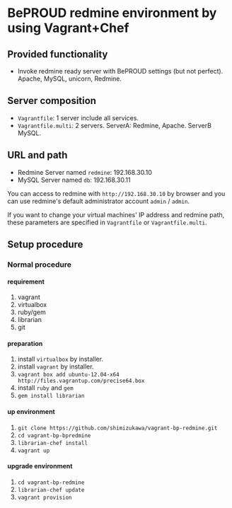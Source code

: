 BePROUD redmine environment by using Vagrant+Chef
==================================================

Provided functionality
-------------------------

* Invoke redmine ready server with BePROUD settings (but not perfect).
  Apache, MySQL, unicorn, Redmine.

Server composition
-------------------------

* `Vagrantfile`: 1 server include all services.
* `Vagrantfile.multi`: 2 servers. ServerA: Redmine, Apache. ServerB MySQL.

URL and path
-------------------------

* Redmine Server named `redmine`: 192.168.30.10
* MySQL Server named `db`: 192.168.30.11

You can access to redmine with `http://192.168.30.10` by browser and
you can use redmine's default administrator account `admin` / `admin`.

If you want to change your virtual machines' IP address and redmine path,
these parameters are specified in `Vagrantfile` or `Vagrantfile.multi`.


Setup procedure
-------------------

### Normal procedure

#### requirement

1. vagrant
2. virtualbox
3. ruby/gem
4. librarian
6. git

#### preparation

1. install `virtualbox` by installer.
2. install `vagrant` by installer.
3. `vagrant box add ubuntu-12.04-x64 http://files.vagrantup.com/precise64.box`
4. install `ruby` and `gem`
5. `gem install librarian`

#### up environment

1. `git clone https://github.com/shimizukawa/vagrant-bp-redmine.git`
2. `cd vagrant-bp-bpredmine`
3. `librarian-chef install`
4. `vagrant up`

#### upgrade environment

1. `cd vagrant-bp-redmine`
2. `librarian-chef update`
3. `vagrant provision`
